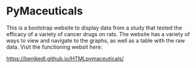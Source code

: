 # PyMaceuticals

This is a bootstrap website to display data from a study that tested the efficacy of a variety of cancer drugs on rats.  The website has a 
variety of ways to view and navigate to the graphs, as well as a table with the raw data.  Visit the functioning websit here:

https://benjkedl.github.io/HTMLpymaceuticals/
